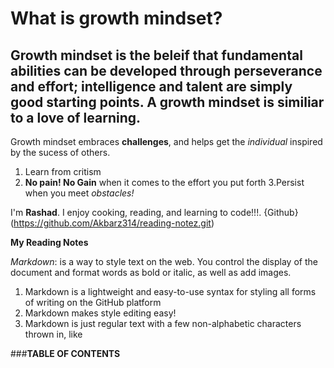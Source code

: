 # What is growth mindset?
## Growth mindset is the beleif   that  fundamental abilities can be developed through perseverance and effort; intelligence and talent are simply good starting points. A growth mindset is similiar to a love of learning.
Growth mindset embraces **challenges**, and helps get the *individual* inspired by the sucess of others.

1. Learn from critism
2. **No pain! No Gain** when it comes to the effort you put forth
3.Persist when you meet *obstacles!*

I'm **Rashad**. I enjoy cooking, reading, and learning to code!!!. {Github}(https://github.com/Akbarz314/reading-notez.git)

**My Reading Notes**

*Markdown*:  is a way to style text on the web. You control the display of the document and format words as bold or italic, as well as add images.
1. Markdown is a lightweight and easy-to-use syntax for styling all forms of writing on the GitHub platform
2. Markdown makes style editing easy!
3.   Markdown is just regular text with a few non-alphabetic characters thrown in, like

###**TABLE OF CONTENTS**
